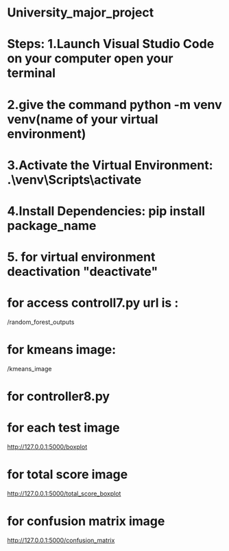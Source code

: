 # University_major_project
# Steps: 1.Launch Visual Studio Code on your computer open your terminal
# 2.give the command python -m venv venv(name of your virtual environment) 
# 3.Activate the Virtual Environment: .\venv\Scripts\activate 
# 4.Install Dependencies: pip install package_name
# 5. for virtual environment deactivation "deactivate"
# for access controll7.py url is :
/random_forest_outputs
# for kmeans image:
/kmeans_image
# for controller8.py
# for each test image
http://127.0.0.1:5000/boxplot
# for total score image
http://127.0.0.1:5000/total_score_boxplot
# for confusion matrix image
http://127.0.0.1:5000/confusion_matrix
